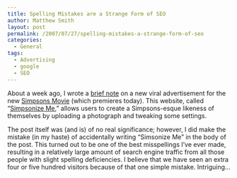 ```yaml
---
title: Spelling Mistakes are a Strange Form of SEO
author: Matthew Smith
layout: post
permalink: /2007/07/27/spelling-mistakes-a-strange-form-of-seo
categories:
  - General
tags:
  - Advertising
  - google
  - SEO
---
```

About a week ago, I wrote a [brief note][1] on a new viral advertisement for the new [Simpsons Movie][2] (which premieres today). This website, called &#8220;[Simpsonize Me][3],&#8221; allows users to create a Simpsons-esque likeness of themselves by uploading a photograph and tweaking some settings.

The post itself was (and is) of no real significance; however, I did make the mistake (in my haste) of accidentally writing &#8220;Simsonize Me&#8221; in the body of the post. This turned out to be one of the best misspellings I&#8217;ve ever made, resulting in a relatively large amount of search engine traffic from all those people with slight spelling deficiencies. I believe that we have seen an extra four or five hundred visitors because of that one simple mistake. Intriguing&#8230;

 [1]: http://digivation.net/2007/07/20/simpsonize-yourself/
 [2]: http://www.imdb.com/title/tt0462538/
 [3]: http://simpsonizeme.com/